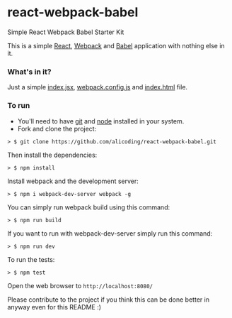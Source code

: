 # react-webpack-babel
Simple React Webpack Babel Starter Kit


This is a simple [React](https://facebook.github.io/react/), [Webpack](http://webpack.github.io/) and [Babel](https://babeljs.io/) application with nothing else in it.

### What's in it?

Just a simple [index.jsx](./index.jsx), [webpack.config.js](./webpack.config.js) and [index.html](./public/index.html) file.

### To run

* You'll need to have [git](https://git-scm.com/) and [node](https://nodejs.org/en/) installed in your system.
* Fork and clone the project:

```
> $ git clone https://github.com/alicoding/react-webpack-babel.git
```

Then install the dependencies:

```
> $ npm install
```

Install webpack and the development server:

```
> $ npm i webpack-dev-server webpack -g
```

You can simply run webpack build using this command:

```
> $ npm run build
```

If you want to run with webpack-dev-server simply run this command:

```
> $ npm run dev
```

To run the tests:

```
> $ npm test
```

Open the web browser to `http://localhost:8080/`

Please contribute to the project if you think this can be done better in anyway even for this README :)
